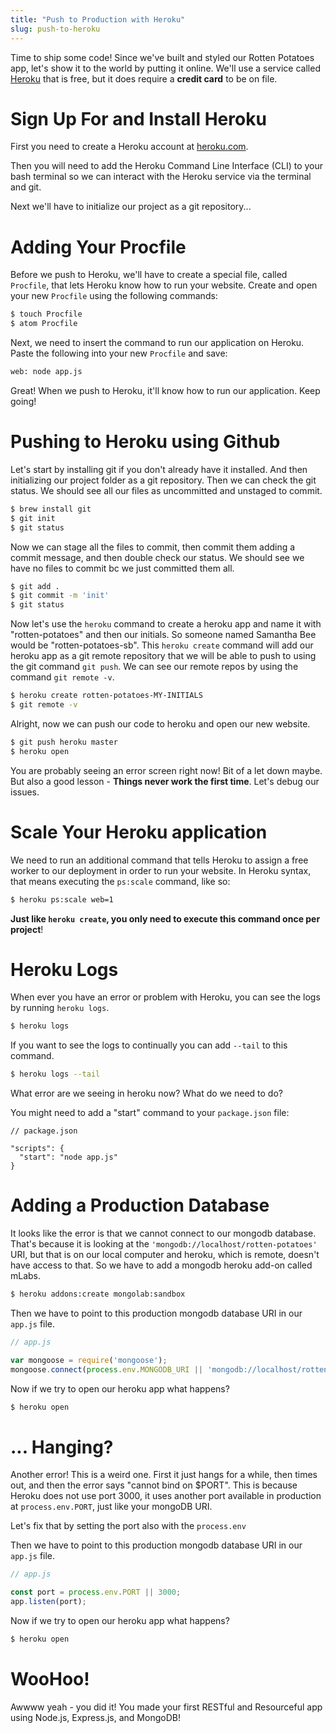 ```yaml
---
title: "Push to Production with Heroku"
slug: push-to-heroku
---
```


Time to ship some code! Since we've built and styled our Rotten Potatoes app, let's show it to the world by putting it online. We'll use a service called [Heroku](https://www.heroku.com) that is free, but it does require a **credit card** to be on file.

# Sign Up For and Install Heroku

First you need to create a Heroku account at [heroku.com](https://www.heroku.com).

Then you will need to add the Heroku Command Line Interface (CLI) to your bash terminal so we can interact with the Heroku service via the terminal and git.

Next we'll have to initialize our project as a git repository...

# Adding Your Procfile

Before we push to Heroku, we'll have to create a special file, called `Procfile`, that lets Heroku know how to run your website. Create and open your new `Procfile` using the following commands:

```bash
$ touch Procfile
$ atom Procfile
```

Next, we need to insert the command to run our application on Heroku. Paste the following into your new `Procfile` and save:

```bash
web: node app.js
```

Great! When we push to Heroku, it'll know how to run our application. Keep going!


# Pushing to Heroku using Github

Let's start by installing git if you don't already have it installed. And then initializing our project folder as a git repository. Then we can check the git status. We should see all our files as uncommitted and unstaged to commit.

```bash
$ brew install git
$ git init
$ git status
```

Now we can stage all the files to commit, then commit them adding a commit message, and then double check our status. We should see we have no files to commit bc we just committed them all.

```bash
$ git add .
$ git commit -m 'init'
$ git status
```

Now let's use the `heroku` command to create a heroku app and name it with "rotten-potatoes" and then our initials. So someone named Samantha Bee would be "rotten-potatoes-sb". This `heroku create` command will add our heroku app as a git remote repository that we will be able to push to using the git command `git push`. We can see our remote repos by using the command `git remote -v`.

```bash
$ heroku create rotten-potatoes-MY-INITIALS
$ git remote -v
```

Alright, now we can push our code to heroku and open our new website.

```bash
$ git push heroku master
$ heroku open
```

You are probably seeing an error screen right now! Bit of a let down maybe. But also a good lesson - **Things never work the first time**. Let's debug our issues.

# Scale Your Heroku application

We need to run an additional command that tells Heroku to assign a free worker to our deployment in order to run your website. In Heroku syntax, that means executing the `ps:scale` command, like so:

```bash
$ heroku ps:scale web=1
```

**Just like `heroku create`, you only need to execute this command once per project**!

# Heroku Logs

When ever you have an error or problem with Heroku, you can see the logs by running `heroku logs`.

```bash
$ heroku logs
```

If you want to see the logs to continually you can add `--tail` to this command.

```bash
$ heroku logs --tail
```

What error are we seeing in heroku now? What do we need to do?

You might need to add a "start" command to your `package.json` file:

```
// package.json

"scripts": {
  "start": "node app.js"
}
```

# Adding a Production Database

It looks like the error is that we cannot connect to our mongodb database. That's because it is looking at the `'mongodb://localhost/rotten-potatoes'` URI, but that is on our local computer and heroku, which is remote, doesn't have access to that. So we have to add a mongodb heroku add-on called mLabs.

```bash
$ heroku addons:create mongolab:sandbox
```

Then we have to point to this production mongodb database URI in our `app.js` file.

```js
// app.js

var mongoose = require('mongoose');
mongoose.connect(process.env.MONGODB_URI || 'mongodb://localhost/rotten-potatoes', { useNewUrlParser: true });
```

Now if we try to open our heroku app what happens?

```bash
$ heroku open
```

# ... Hanging?

Another error! This is a weird one. First it just hangs for a while, then times out, and then the error says "cannot bind on $PORT". This is because Heroku does not use port 3000, it uses another port available in production at `process.env.PORT`, just like your mongoDB URI.

Let's fix that by setting the port also with the `process.env`

Then we have to point to this production mongodb database URI in our `app.js` file.

```js
// app.js

const port = process.env.PORT || 3000;
app.listen(port);
```

Now if we try to open our heroku app what happens?

```bash
$ heroku open
```

# WooHoo!

Awwww yeah - you did it! You made your first RESTful and Resourceful app using Node.js, Express.js, and MongoDB!
